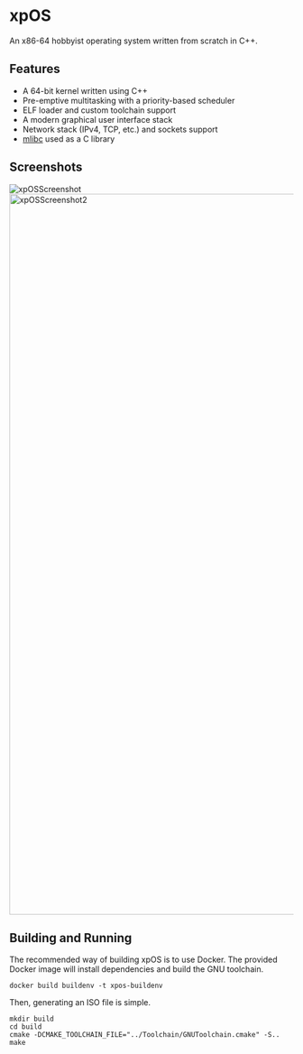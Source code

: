 # xpOS

An x86-64 hobbyist operating system written from scratch in C++.

## Features

* A 64-bit kernel written using C++
* Pre-emptive multitasking with a priority-based scheduler
* ELF loader and custom toolchain support
* A modern graphical user interface stack
* Network stack (IPv4, TCP, etc.) and sockets support
* [mlibc](https://github.com/managarm/mlibc) used as a C library

## Screenshots

![xpOSScreenshot](https://github.com/user-attachments/assets/71e47fec-c0ae-4b46-9f89-904aef416e42)
<img width="1278" alt="xpOSScreenshot2" src="https://github.com/user-attachments/assets/aad94eb3-928d-4974-b2d4-b9b0fceed3e6" />


## Building and Running

The recommended way of building xpOS is to use Docker. The provided Docker image will install dependencies and build the GNU toolchain.

```
docker build buildenv -t xpos-buildenv
```

Then, generating an ISO file is simple.

```
mkdir build
cd build
cmake -DCMAKE_TOOLCHAIN_FILE="../Toolchain/GNUToolchain.cmake" -S..
make
```
